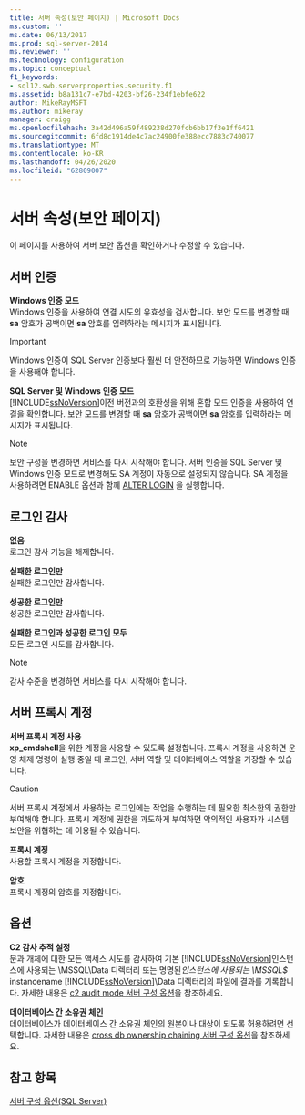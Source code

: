 ```yaml
---
title: 서버 속성(보안 페이지) | Microsoft Docs
ms.custom: ''
ms.date: 06/13/2017
ms.prod: sql-server-2014
ms.reviewer: ''
ms.technology: configuration
ms.topic: conceptual
f1_keywords:
- sql12.swb.serverproperties.security.f1
ms.assetid: b8a131c7-e7bd-4203-bf26-234f1ebfe622
author: MikeRayMSFT
ms.author: mikeray
manager: craigg
ms.openlocfilehash: 3a42d496a59f489238d270fcb6bb17f3e1ff6421
ms.sourcegitcommit: 6fd8c1914de4c7ac24900fe388ecc7883c740077
ms.translationtype: MT
ms.contentlocale: ko-KR
ms.lasthandoff: 04/26/2020
ms.locfileid: "62809007"
---
```

# <a name="server-properties-security-page"></a>서버 속성(보안 페이지)
  이 페이지를 사용하여 서버 보안 옵션을 확인하거나 수정할 수 있습니다.  
  
## <a name="server-authentication"></a>서버 인증  
 **Windows 인증 모드**  
 Windows 인증을 사용하여 연결 시도의 유효성을 검사합니다. 보안 모드를 변경할 때 **sa** 암호가 공백이면 **sa** 암호를 입력하라는 메시지가 표시됩니다.  
  
> [!IMPORTANT]  
>  Windows 인증이 SQL Server 인증보다 훨씬 더 안전하므로 가능하면 Windows 인증을 사용해야 합니다.  
  
 **SQL Server 및 Windows 인증 모드**  
 [!INCLUDE[ssNoVersion](../../includes/ssnoversion-md.md)]이전 버전과의 호환성을 위해 혼합 모드 인증을 사용하여 연결을 확인합니다. 보안 모드를 변경할 때 **sa** 암호가 공백이면 **sa** 암호를 입력하라는 메시지가 표시됩니다.  
  
> [!NOTE]  
>  보안 구성을 변경하면 서비스를 다시 시작해야 합니다. 서버 인증을 SQL Server 및 Windows 인증 모드로 변경해도 SA 계정이 자동으로 설정되지 않습니다. SA 계정을 사용하려면 ENABLE 옵션과 함께 [ALTER LOGIN](/sql/t-sql/statements/alter-login-transact-sql) 을 실행합니다.  
  
## <a name="login-auditing"></a>로그인 감사  
 **없음**  
 로그인 감사 기능을 해제합니다.  
  
 **실패한 로그인만**  
 실패한 로그인만 감사합니다.  
  
 **성공한 로그인만**  
 성공한 로그인만 감사합니다.  
  
 **실패한 로그인과 성공한 로그인 모두**  
 모든 로그인 시도를 감사합니다.  
  
> [!NOTE]  
>  감사 수준을 변경하면 서비스를 다시 시작해야 합니다.  
  
## <a name="server-proxy-account"></a>서버 프록시 계정  
 **서버 프록시 계정 사용**  
 **xp_cmdshell**을 위한 계정을 사용할 수 있도록 설정합니다. 프록시 계정을 사용하면 운영 체제 명령이 실행 중일 때 로그인, 서버 역할 및 데이터베이스 역할을 가장할 수 있습니다.  
  
> [!CAUTION]  
>  서버 프록시 계정에서 사용하는 로그인에는 작업을 수행하는 데 필요한 최소한의 권한만 부여해야 합니다. 프록시 계정에 권한을 과도하게 부여하면 악의적인 사용자가 시스템 보안을 위협하는 데 이용될 수 있습니다.  
  
 **프록시 계정**  
 사용할 프록시 계정을 지정합니다.  
  
 **암호**  
 프록시 계정의 암호를 지정합니다.  
  
## <a name="options"></a>옵션  
 **C2 감사 추적 설정**  
 문과 개체에 대한 모든 액세스 시도를 감사하여 기본 [!INCLUDE[ssNoVersion](../../includes/ssnoversion-md.md)]인스턴스에 사용되는 \MSSQL\Data 디렉터리 또는 명명된*인스턴스에 사용되는 \MSSQL$* instancename [!INCLUDE[ssNoVersion](../../includes/ssnoversion-md.md)]\Data 디렉터리의 파일에 결과를 기록합니다. 자세한 내용은 [c2 audit mode 서버 구성 옵션](c2-audit-mode-server-configuration-option.md)을 참조하세요.  
  
 **데이터베이스 간 소유권 체인**  
 데이터베이스가 데이터베이스 간 소유권 체인의 원본이나 대상이 되도록 허용하려면 선택합니다. 자세한 내용은 [cross db ownership chaining 서버 구성 옵션](cross-db-ownership-chaining-server-configuration-option.md)을 참조하세요.  
  
## <a name="see-also"></a>참고 항목  
 [서버 구성 옵션&#40;SQL Server&#41;](server-configuration-options-sql-server.md)  
  
  
